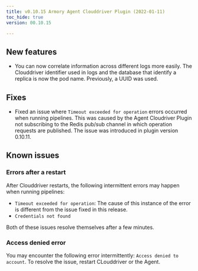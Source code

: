 ```yaml
---
title: v0.10.15 Armory Agent Clouddriver Plugin (2022-01-11)
toc_hide: true
version: 00.10.15

---
```


## New features 

* You can now correlate information across different logs more easily. The Clouddriver identifier used in logs and the database that identify a replica is now the pod name. Previously, a UUID was used.

## Fixes

* Fixed an issue where `Timeout exceeded for operation` errors occurred when running pipelines. This was caused by the Agent Cloudriver Plugin not subscribing to the Redis pub/sub channel in which operation requests are published. The issue was introduced in plugin version 0.10.11.

## Known issues

### Errors after a restart

After Clouddriver restarts, the following intermittent errors may happen when running pipelines:

* `Timeout exceeded for operation`: The cause of this instance of the error is different from the issue fixed in this release.
* `Credentials not found`

Both of these issues resolve themselves after a few minutes.

### Access denied error

You may encounter the following error intermittently: `Access denied to account`. To resolve the issue, restart CLouddriver or the Agent.